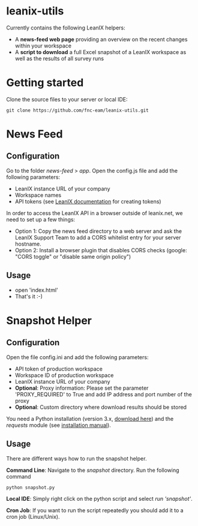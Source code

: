 # leanix-utils
Currently contains the following LeanIX helpers:
* A __news-feed web page__ providing an overview on the recent changes within your workspace
* A __script to download__ a full Excel snapshot of a LeanIX workspace as well as the results of all survey runs

# Getting started
Clone the source files to your server or local IDE:

    git clone https://github.com/fnc-eam/leanix-utils.git

# News Feed

## Configuration
Go to the folder *news-feed* > *app*. Open the config.js file and add the following parameters:
* LeanIX instance URL of your company
* Workspace names
* API tokens (see [LeanIX documentation](https://dev.leanix.net/docs/authentication#section-generate-api-tokens) for creating tokens)

In order to access the LeanIX API in a browser outside of leanix.net, we need to set up a few things:
* Option 1: Copy the news feed directory to a web server and ask the LeanIX Support Team to add a CORS whitelist entry for your server hostname.
* Option 2: Install a browser plugin that disables CORS checks (google: "CORS toggle" or "disable same origin policy")

## Usage
* open 'index.html'
* That's it :-)

# Snapshot Helper

## Configuration
Open the file config.ini and add the following parameters:
* API token of production workspace
* Workspace ID of production workspace
* LeanIX instance URL of your company
* __Optional__: Proxy information: Please set the parameter 'PROXY_REQUIRED' to True and add IP address and port number of the proxy
* __Optional__: Custom directory where download results should be stored

You need a Python installation (version 3.x, [download here](https://www.python.org/downloads/)) and the *requests* module (see [installation manual](http://docs.python-requests.org/en/master/user/install/#install)).

## Usage
There are different ways how to run the snapshot helper.

__Command Line__: Navigate to the *snapshot* directory. Run the following command

    python snapshot.py
    
__Local IDE__: Simply right click on the python script and select *run 'snapshot'*.

__Cron Job__: If you want to run the script repeatedly you should add it to a cron job (Linux/Unix).
